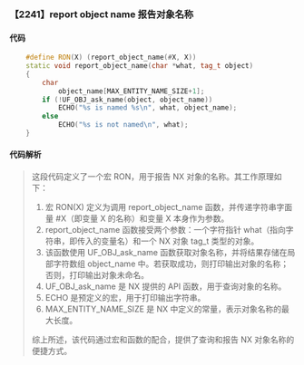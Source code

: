 ### 【2241】report object name 报告对象名称

#### 代码

```cpp
    #define RON(X) (report_object_name(#X, X))  
    static void report_object_name(char *what, tag_t object)  
    {  
        char  
            object_name[MAX_ENTITY_NAME_SIZE+1];  
        if (!UF_OBJ_ask_name(object, object_name))  
            ECHO("%s is named %s\n", what, object_name);  
        else  
            ECHO("%s is not named\n", what);  
    }

```

#### 代码解析

> 这段代码定义了一个宏 RON，用于报告 NX 对象的名称。其工作原理如下：
>
> 1. 宏 RON(X) 定义为调用 report_object_name 函数，并传递字符串字面量 #X（即变量 X 的名称）和变量 X 本身作为参数。
> 2. report_object_name 函数接受两个参数：一个字符指针 what（指向字符串，即传入的变量名）和一个 NX 对象 tag_t 类型的对象。
> 3. 该函数使用 UF_OBJ_ask_name 函数获取对象名称，并将结果存储在局部字符数组 object_name 中。若获取成功，则打印输出对象的名称；否则，打印输出对象未命名。
> 4. UF_OBJ_ask_name 是 NX 提供的 API 函数，用于查询对象的名称。
> 5. ECHO 是预定义的宏，用于打印输出字符串。
> 6. MAX_ENTITY_NAME_SIZE 是 NX 中定义的常量，表示对象名称的最大长度。
>
> 综上所述，该代码通过宏和函数的配合，提供了查询和报告 NX 对象名称的便捷方式。
>
